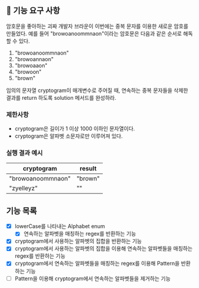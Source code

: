 ## 🚀 기능 요구 사항

암호문을 좋아하는 괴짜 개발자 브라운이 이번에는 중복 문자를 이용한 새로운 암호를 만들었다. 예를 들어 "browoanoommnaon"이라는 암호문은 다음과 같은 순서로 해독할 수 있다.

1. "browoanoommnaon"
2. "browoannaon"
3. "browoaaon"
4. "browoon"
5. "brown"

임의의 문자열 cryptogram이 매개변수로 주어질 때, 연속하는 중복 문자들을 삭제한 결과를 return 하도록 solution 메서드를 완성하라.

### 제한사항

- cryptogram은 길이가 1 이상 1000 이하인 문자열이다.
- cryptogram은 알파벳 소문자로만 이루어져 있다.

### 실행 결과 예시

| cryptogram | result |
| --- | --- |
| "browoanoommnaon" | "brown" |
| "zyelleyz" | "" |


## 기능 목록

- [x] lowerCase를 나타내는 Alphabet enum
  - [x] 연속하는 알파벳을 매칭하는 regex를 반환하는 기능
- [x] cryptogram에서 사용하는 알파벳의 집합을 반환하는 기능
- [x] cryptogram에서 사용하는 알파벳의 집합을 이용해 연속하는 알파벳들을 매칭하는 regex를 반환하는 기능
- [x] cryptogram에서 연속하는 알파벳들을 매칭하는 regex를 이용해 Pattern을 반환하는 기능
- [ ] Pattern을 이용해 cryptogram에서 연속하는 알파벳들을 제거하는 기능